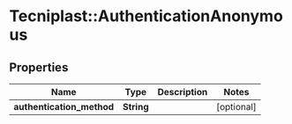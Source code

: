 # Tecniplast::AuthenticationAnonymous

## Properties
Name | Type | Description | Notes
------------ | ------------- | ------------- | -------------
**authentication_method** | **String** |  | [optional] 


